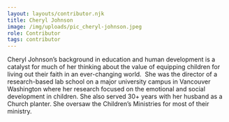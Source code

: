 ```yaml
---
layout: layouts/contributor.njk
title: Cheryl Johnson
image: /img/uploads/pic_cheryl-johnson.jpeg
role: Contributor
tags: contributor
---
```

Cheryl Johnson’s background in education and human development is a catalyst for much of her thinking about the value of equipping children for living out their faith in an ever-changing world.  She was the director of a research-based lab school on a major university campus in Vancouver Washington where her research focused on the emotional and social development in children. She also served 30+ years with her husband as a Church planter. She oversaw the Children’s Ministries for most of their ministry.